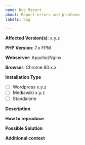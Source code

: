 ```yaml
---
name: Bug Report
about: Report errors and problems
labels: bug

---
```


**Affected Version(s)**: x.y.z

**PHP Version**: 7.x FPM

**Webserver**: Apache/Nginx

**Browser**: Chrome 80.x.x

**Installation Type**

<!-- Please write the version behind your installation type if you are using an plugin -->

- [ ] Wordpress x.y.z
- [ ] Mediawiki x.y.z
- [ ] Standalone

**Description**  
<!-- A clear and concise description of the problem. -->

**How to reproduce**  


**Possible Solution**  
<!--- Optional: only if you have suggestions on a fix/reason for the bug -->

**Additional context**  
<!-- Optional: any other context about the problem: log messages, screenshots, etc. -->